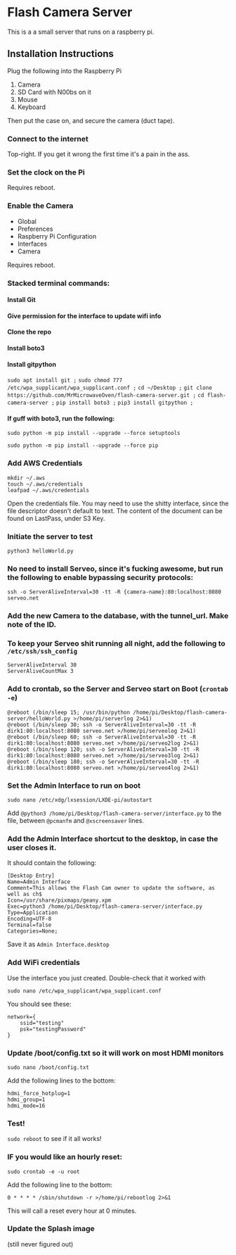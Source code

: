 # Flash Camera Server

This is a a small server that runs on a raspberry pi.

## Installation Instructions

Plug the following into the Raspberry Pi

1. Camera
2. SD Card with N00bs on it
3. Mouse
4. Keyboard

Then put the case on, and secure the camera (duct tape).

### Connect to the internet

Top-right.  If you get it wrong the first time it's a pain in the ass.

### Set the clock on the Pi

Requires reboot.

### Enable the Camera

* Global
* Preferences
* Raspberry Pi Configuration
* Interfaces
* Camera

Requires reboot.

### Stacked terminal commands:
#### Install Git
#### Give permission for the interface to update wifi info
#### Clone the repo
#### Install boto3
#### Install gitpython

`sudo apt install git ;`
`sudo chmod 777 /etc/wpa_supplicant/wpa_supplicant.conf ;`
`cd ~/Desktop ;`
`git clone https://github.com/MrMicrowaveOven/flash-camera-server.git ;`
`cd flash-camera-server ;`
`pip install boto3 ;`
`pip3 install gitpython ;`

#### If guff with boto3, run the following:

`sudo python -m pip install --upgrade --force setuptools`

`sudo python -m pip install --upgrade --force pip`

### Add AWS Credentials
```
mkdir ~/.aws
touch ~/.aws/credentials
leafpad ~/.aws/credentials
```

Open the credentials file.  You may need to use the shitty interface, since the file descriptor doesn't default to text.  The content of the document can be found on LastPass, under S3 Key.

### Initiate the server to test

`python3 helloWorld.py`

### No need to install Serveo, since it's fucking awesome, but run the following to enable bypassing security protocols:

`ssh -o ServerAliveInterval=30 -tt -R {camera-name}:80:localhost:8080 serveo.net`

### Add the new Camera to the database, with the tunnel_url.  Make note of the ID.

### To keep your Serveo shit running all night, add the following to `/etc/ssh/ssh_config`
```
ServerAliveInterval 30
ServerAliveCountMax 3
```

### Add to crontab, so the Server and Serveo start on Boot (`crontab -e`)
```
@reboot (/bin/sleep 15; /usr/bin/python /home/pi/Desktop/flash-camera-server/helloWorld.py >/home/pi/serverlog 2>&1)
@reboot (/bin/sleep 30; ssh -o ServerAliveInterval=30 -tt -R dirk1:80:localhost:8080 serveo.net >/home/pi/serveolog 2>&1)
@reboot (/bin/sleep 60; ssh -o ServerAliveInterval=30 -tt -R dirk1:80:localhost:8080 serveo.net >/home/pi/serveo2log 2>&1)
@reboot (/bin/sleep 120; ssh -o ServerAliveInterval=30 -tt -R dirk1:80:localhost:8080 serveo.net >/home/pi/serveo3log 2>&1)
@reboot (/bin/sleep 180; ssh -o ServerAliveInterval=30 -tt -R dirk1:80:localhost:8080 serveo.net >/home/pi/serveo4log 2>&1)
```

### Set the Admin Interface to run on boot

`sudo nano /etc/xdg/lxsession/LXDE-pi/autostart`

Add `@python3 /home/pi/Desktop/flash-camera-server/interface.py` to the file, between `@pcmanfm` and `@xscreensaver` lines.

### Add the Admin Interface shortcut to the desktop, in case the user closes it.

It should contain the following:

```
[Desktop Entry]
Name=Admin Interface
Comment=This allows the Flash Cam owner to update the software, as well as ch$
Icon=/usr/share/pixmaps/geany.xpm
Exec=python3 /home/pi/Desktop/flash-camera-server/interface.py
Type=Application
Encoding=UTF-8
Terminal=false
Categories=None;
```

Save it as `Admin Interface.desktop`

### Add WiFi credentials

Use the interface you just created.  Double-check that it worked with

`sudo nano /etc/wpa_supplicant/wpa_supplicant.conf`

You should see these:

```
network={
    ssid="testing"
    psk="testingPassword"
}
```

### Update /boot/config.txt so it will work on most HDMI monitors

`sudo nano /boot/config.txt`

Add the following lines to the bottom:

```
hdmi_force_hotplug=1
hdmi_group=1
hdmi_mode=16
```

### Test!

`sudo reboot` to see if it all works!

### IF you would like an hourly reset:

`sudo crontab -e -u root`

Add the following line to the bottom:

```
0 * * * * /sbin/shutdown -r >/home/pi/rebootlog 2>&1
```

This will call a reset every hour at 0 minutes.

### Update the Splash image

(still never figured out)
<!-- Change `/usr/share/plymouth/themes/pix/splash.png` to this image: https://benjs-bucket.s3-us-west-1.amazonaws.com/camera_splash.jpeg

May need to use `sudo mv`. -->

<!-- https://scribles.net/customizing-boot-up-screen-on-raspberry-pi/ -->
